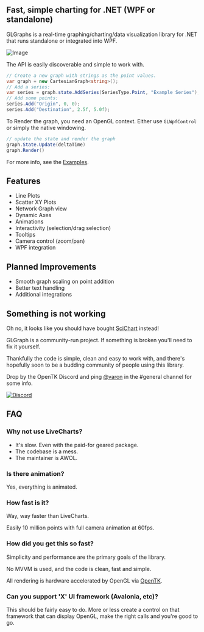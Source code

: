 ## Fast, simple charting for .NET (WPF or standalone)

GLGraphs is a real-time graphing/charting/data visualization library for .NET that runs standalone or integrated into WPF.


![Image](screenshot.gif)

The API is easily discoverable and simple to work with.

```c#
// Create a new graph with strings as the point values.
var graph = new CartesianGraph<string>();
// Add a series:
var series = graph.state.AddSeries(SeriesType.Point, "Example Series");
// Add some points:
series.Add("Origin", 0, 0);
series.Add("Destination", 2.5f, 5.0f);
```

To Render the graph, you need an OpenGL context. Either use `GLWpfControl` or simply the native windowing.

```c#
// update the state and render the graph
graph.State.Update(deltaTime)
graph.Render()
```

For more info, see the [Examples](src/Examples).

## Features

- Line Plots
- Scatter XY Plots
- Network Graph view
- Dynamic Axes
- Animations
- Interactivity (selection/drag selection)
- Tooltips
- Camera control (zoom/pan)
- WPF integration
  

## Planned Improvements

- Smooth graph scaling on point addition
- Better text handling 
- Additional integrations


## Something is not working

Oh no, it looks like you should have bought [SciChart](https://www.scichart.com/) instead!

GLGraph is a community-run project. If something is broken you'll need to fix it yourself.

Thankfully the code is simple, clean and easy to work with, and there's hopefully soon to be a budding community of people using this library.

Drop by the OpenTK Discord and ping [@varon](https://github.com/varon) in the #general channel for some info.


[![Discord](https://discordapp.com/api/guilds/337627185248468993/widget.png)](https://discord.gg/6HqD48s)




## FAQ


### Why not use LiveCharts?

- It's slow. Even with the paid-for geared package.
- The codebase is a mess.
- The maintainer is AWOL.

### Is there animation?

 Yes, everything is animated.

### How fast is it?

Way, way faster than LiveCharts.

Easily 10 million points with full camera animation at 60fps.


### How did you get this so fast?

Simplicity and performance are the primary goals of the library.

No MVVM is used, and the code is clean, fast and simple.

All rendering is hardware accelerated by OpenGL via [OpenTK](https://github.com/opentk/opentk/).


### Can you support 'X' UI framework (Avalonia, etc)?

This should be fairly easy to do. More or less create a control on that framework that can display OpenGL, make the right calls and you're good to go.

